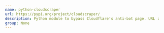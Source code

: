 ```yaml
---
name: python-cloudscraper
url: https://pypi.org/project/cloudscraper/
description: Python module to bypass Cloudflare's anti-bot page. URL : https://pypi.org/project/cloudscraper/ Groups : None
group: None
---
```

